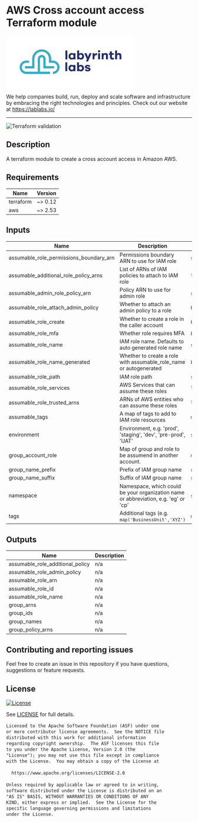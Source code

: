# AWS Cross account access Terraform module

[![Labyrinth Labs logo](ll-logo.png)](https://www.lablabs.io)

We help companies build, run, deploy and scale software and infrastructure by embracing the right technologies and principles. Check out our website at https://lablabs.io/

---

![Terraform validation](https://github.com/lablabs/terraform-aws-cross-account-access/workflows/Terraform%20validation/badge.svg?branch=master)

## Description

A terraform module to create a cross account access in Amazon AWS.

<!-- BEGINNING OF PRE-COMMIT-TERRAFORM DOCS HOOK -->
## Requirements

| Name | Version |
|------|---------|
| terraform | ~> 0.12 |
| aws | ~> 2.53 |

## Inputs

| Name | Description | Type | Default | Required |
|------|-------------|------|---------|:--------:|
| assumable\_role\_permissions\_boundary\_arn | Permissions boundary ARN to use for IAM role | `string` | n/a | yes |
| assumable\_additional\_role\_policy\_arns | List of ARNs of IAM policies to attach to IAM role | `list(string)` | `[]` | no |
| assumable\_admin\_role\_policy\_arn | Policy ARN to use for admin role | `string` | `"arn:aws:iam::aws:policy/AdministratorAccess"` | no |
| assumable\_role\_attach\_admin\_policy | Whether to attach an admin policy to a role | `bool` | `false` | no |
| assumable\_role\_create | Whether to create a role in the caller account | `bool` | `true` | no |
| assumable\_role\_mfa | Whether role requires MFA | `bool` | `true` | no |
| assumable\_role\_name | IAM role name. Defaults to auto generated role name | `string` | `""` | no |
| assumable\_role\_name\_generated | Whether to create a role with assumable\_role\_name or autogenerated | `bool` | `false` | no |
| assumable\_role\_path | IAM role path | `string` | `"/"` | no |
| assumable\_role\_services | AWS Services that can assume these roles | `list(string)` | `[]` | no |
| assumable\_role\_trusted\_arns | ARNs of AWS entities who can assume these roles | `list(string)` | `[]` | no |
| assumable\_tags | A map of tags to add to IAM role resources | `map(string)` | `{}` | no |
| environment | Environment, e.g. 'prod', 'staging', 'dev', 'pre-prod', 'UAT' | `string` | `""` | no |
| group\_account\_role | Map of group and role to be assumend in another account. | `map(any)` | `{}` | no |
| group\_name\_prefix | Prefix of IAM group name | `string` | `""` | no |
| group\_name\_suffix | Suffix of IAM group name | `string` | `""` | no |
| namespace | Namespace, which could be your organization name or abbreviation, e.g. 'eg' or 'cp' | `string` | `""` | no |
| tags | Additional tags (e.g. `map('BusinessUnit','XYZ')` | `map(string)` | `{}` | no |

## Outputs

| Name | Description |
|------|-------------|
| assumable\_role\_additional\_policy | n/a |
| assumable\_role\_admin\_policy | n/a |
| assumable\_role\_arn | n/a |
| assumable\_role\_id | n/a |
| assumable\_role\_name | n/a |
| group\_arns | n/a |
| group\_ids | n/a |
| group\_names | n/a |
| group\_policy\_arns | n/a |

<!-- END OF PRE-COMMIT-TERRAFORM DOCS HOOK -->

## Contributing and reporting issues

Feel free to create an issue in this repository if you have questions, suggestions or feature requests.

## License

[![License](https://img.shields.io/badge/License-Apache%202.0-blue.svg)](https://opensource.org/licenses/Apache-2.0)

See [LICENSE](LICENSE) for full details.

    Licensed to the Apache Software Foundation (ASF) under one
    or more contributor license agreements.  See the NOTICE file
    distributed with this work for additional information
    regarding copyright ownership.  The ASF licenses this file
    to you under the Apache License, Version 2.0 (the
    "License"); you may not use this file except in compliance
    with the License.  You may obtain a copy of the License at

      https://www.apache.org/licenses/LICENSE-2.0

    Unless required by applicable law or agreed to in writing,
    software distributed under the License is distributed on an
    "AS IS" BASIS, WITHOUT WARRANTIES OR CONDITIONS OF ANY
    KIND, either express or implied.  See the License for the
    specific language governing permissions and limitations
    under the License.
